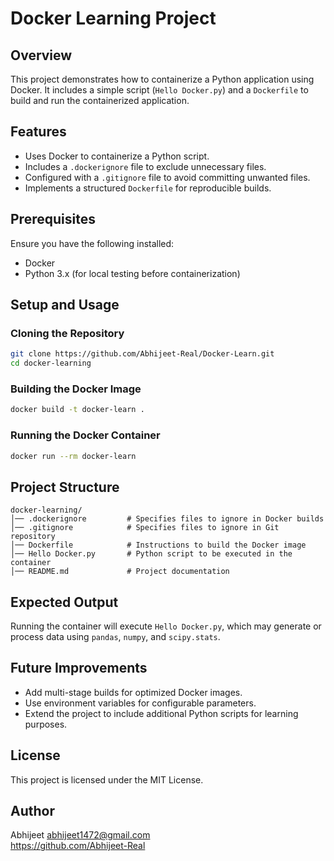 # Docker Learning Project

## Overview
This project demonstrates how to containerize a Python application using Docker. It includes a simple script (`Hello Docker.py`) and a `Dockerfile` to build and run the containerized application.

## Features
- Uses Docker to containerize a Python script.
- Includes a `.dockerignore` file to exclude unnecessary files.
- Configured with a `.gitignore` file to avoid committing unwanted files.
- Implements a structured `Dockerfile` for reproducible builds.

## Prerequisites
Ensure you have the following installed:
- Docker
- Python 3.x (for local testing before containerization)

## Setup and Usage

### Cloning the Repository
```bash
git clone https://github.com/Abhijeet-Real/Docker-Learn.git
cd docker-learning
```

### Building the Docker Image
```bash
docker build -t docker-learn .
```

### Running the Docker Container
```bash
docker run --rm docker-learn
```

## Project Structure
```
docker-learning/
│── .dockerignore         # Specifies files to ignore in Docker builds
│── .gitignore            # Specifies files to ignore in Git repository
│── Dockerfile            # Instructions to build the Docker image
│── Hello Docker.py       # Python script to be executed in the container
│── README.md             # Project documentation
```

## Expected Output
Running the container will execute `Hello Docker.py`, which may generate or process data using `pandas`, `numpy`, and `scipy.stats`.

## Future Improvements
- Add multi-stage builds for optimized Docker images.
- Use environment variables for configurable parameters.
- Extend the project to include additional Python scripts for learning purposes.

## License
This project is licensed under the MIT License.

## Author
Abhijeet 
abhijeet1472@gmail.com  
https://github.com/Abhijeet-Real